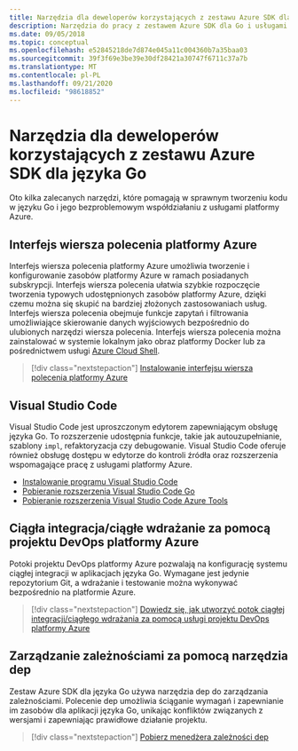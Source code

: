 ```yaml
---
title: Narzędzia dla deweloperów korzystających z zestawu Azure SDK dla języka Go
description: Narzędzia do pracy z zestawem Azure SDK dla Go i usługami platformy Azure
ms.date: 09/05/2018
ms.topic: conceptual
ms.openlocfilehash: e52845218de7d874e045a11c004360b7a35baa03
ms.sourcegitcommit: 39f3f69e3be39e30df28421a30747f6711c37a7b
ms.translationtype: MT
ms.contentlocale: pl-PL
ms.lasthandoff: 09/21/2020
ms.locfileid: "98618852"
---
```

# <a name="tools-for-developers-using-the-azure-sdk-for-go"></a>Narzędzia dla deweloperów korzystających z zestawu Azure SDK dla języka Go

Oto kilka zalecanych narzędzi, które pomagają w sprawnym tworzeniu kodu w języku Go i jego bezproblemowym współdziałaniu z usługami platformy Azure.

## <a name="azure-cli"></a>Interfejs wiersza polecenia platformy Azure

Interfejs wiersza polecenia platformy Azure umożliwia tworzenie i konfigurowanie zasobów platformy Azure w ramach posiadanych subskrypcji. Interfejs wiersza polecenia ułatwia szybkie rozpoczęcie tworzenia typowych udostępnionych zasobów platformy Azure, dzięki czemu można się skupić na bardziej złożonych zastosowaniach usług. Interfejs wiersza polecenia obejmuje funkcje zapytań i filtrowania umożliwiające skierowanie danych wyjściowych bezpośrednio do ulubionych narzędzi wiersza polecenia. Interfejs wiersza polecenia można zainstalować w systemie lokalnym jako obraz platformy Docker lub za pośrednictwem usługi [Azure Cloud Shell](/azure/cloud-shell/overview).

> [!div class="nextstepaction"]
> [Instalowanie interfejsu wiersza polecenia platformy Azure](/cli/azure/install-azure-cli)

## <a name="visual-studio-code"></a>Visual Studio Code

Visual Studio Code jest uproszczonym edytorem zapewniającym obsługę języka Go. To rozszerzenie udostępnia funkcje, takie jak autouzupełnianie, szablony `impl`, refaktoryzacja czy debugowanie. Visual Studio Code oferuje również obsługę dostępu w edytorze do kontroli źródła oraz rozszerzenia wspomagające pracę z usługami platformy Azure.

* [Instalowanie programu Visual Studio Code](https://code.visualstudio.com/Download)
* [Pobieranie rozszerzenia Visual Studio Code Go](https://code.visualstudio.com/docs/languages/go)
* [Pobieranie rozszerzenia Visual Studio Code Azure Tools](https://marketplace.visualstudio.com/items?itemName=ms-vscode.vscode-azureextensionpack)

## <a name="cicd-with-azure-devops-project"></a>Ciągła integracja/ciągłe wdrażanie za pomocą projektu DevOps platformy Azure

Potoki projektu DevOps platformy Azure pozwalają na konfigurację systemu ciągłej integracji w aplikacjach języka Go. Wymagane jest jedynie repozytorium Git, a wdrażanie i testowanie można wykonywać bezpośrednio na platformie Azure.

> [!div class="nextstepaction"]
> [Dowiedz się, jak utworzyć potok ciągłej integracji/ciągłego wdrażania za pomocą usługi projektu DevOps platformy Azure](/azure/devops-project/azure-devops-project-go)

## <a name="dependency-management-with-dep"></a>Zarządzanie zależnościami za pomocą narzędzia dep

Zestaw Azure SDK dla języka Go używa narzędzia dep do zarządzania zależnościami. Polecenie dep umożliwia ściąganie wymagań i zapewnianie im zasobów dla aplikacji języka Go, unikając konfliktów związanych z wersjami i zapewniając prawidłowe działanie projektu.

> [!div class="nextstepaction"]
> [Pobierz menedżera zależności dep](https://github.com/golang/dep)